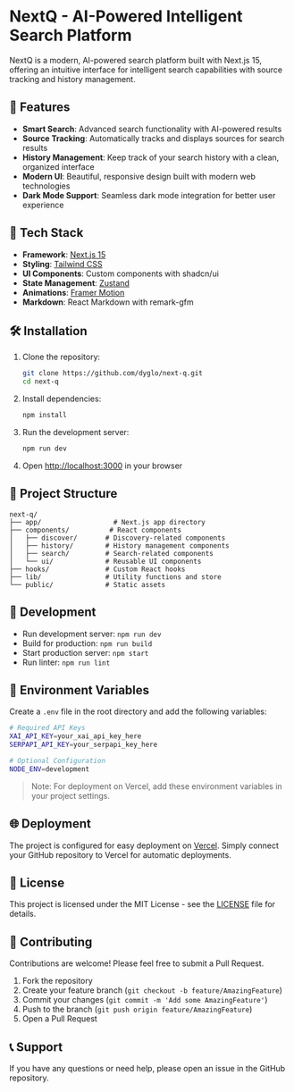 # NextQ - AI-Powered Intelligent Search Platform

NextQ is a modern, AI-powered search platform built with Next.js 15, offering an intuitive interface for intelligent search capabilities with source tracking and history management.

## 🌟 Features

- **Smart Search**: Advanced search functionality with AI-powered results
- **Source Tracking**: Automatically tracks and displays sources for search results
- **History Management**: Keep track of your search history with a clean, organized interface
- **Modern UI**: Beautiful, responsive design built with modern web technologies
- **Dark Mode Support**: Seamless dark mode integration for better user experience

## 🚀 Tech Stack

- **Framework**: [Next.js 15](https://nextjs.org/)
- **Styling**: [Tailwind CSS](https://tailwindcss.com/)
- **UI Components**: Custom components with shadcn/ui
- **State Management**: [Zustand](https://github.com/pmndrs/zustand)
- **Animations**: [Framer Motion](https://www.framer.com/motion/)
- **Markdown**: React Markdown with remark-gfm

## 🛠️ Installation

1. Clone the repository:
   ```bash
   git clone https://github.com/dyglo/next-q.git
   cd next-q
   ```

2. Install dependencies:
   ```bash
   npm install
   ```

3. Run the development server:
   ```bash
   npm run dev
   ```

4. Open [http://localhost:3000](http://localhost:3000) in your browser

## 📁 Project Structure

```
next-q/
├── app/                  # Next.js app directory
├── components/          # React components
│   ├── discover/       # Discovery-related components
│   ├── history/        # History management components
│   ├── search/         # Search-related components
│   └── ui/             # Reusable UI components
├── hooks/              # Custom React hooks
├── lib/                # Utility functions and store
└── public/             # Static assets
```

## 🔧 Development

- Run development server: `npm run dev`
- Build for production: `npm run build`
- Start production server: `npm start`
- Run linter: `npm run lint`

## 🔑 Environment Variables

Create a `.env` file in the root directory and add the following variables:

```bash
# Required API Keys
XAI_API_KEY=your_xai_api_key_here
SERPAPI_API_KEY=your_serpapi_key_here

# Optional Configuration
NODE_ENV=development
```

> Note: For deployment on Vercel, add these environment variables in your project settings.

## 🌐 Deployment

The project is configured for easy deployment on [Vercel](https://vercel.com). Simply connect your GitHub repository to Vercel for automatic deployments.

## 📄 License

This project is licensed under the MIT License - see the [LICENSE](LICENSE) file for details.

## 🤝 Contributing

Contributions are welcome! Please feel free to submit a Pull Request.

1. Fork the repository
2. Create your feature branch (`git checkout -b feature/AmazingFeature`)
3. Commit your changes (`git commit -m 'Add some AmazingFeature'`)
4. Push to the branch (`git push origin feature/AmazingFeature`)
5. Open a Pull Request

## 📞 Support

If you have any questions or need help, please open an issue in the GitHub repository.

